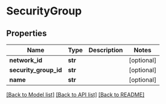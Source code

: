 # SecurityGroup

## Properties
Name | Type | Description | Notes
------------ | ------------- | ------------- | -------------
**network_id** | **str** |  | [optional] 
**security_group_id** | **str** |  | [optional] 
**name** | **str** |  | [optional] 

[[Back to Model list]](../README.md#documentation-for-models) [[Back to API list]](../README.md#documentation-for-api-endpoints) [[Back to README]](../README.md)


